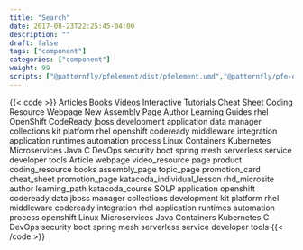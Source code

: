 ```yaml
---
title: "Search"
date: 2017-08-23T22:25:45-04:00
description: ""
draft: false
tags: ["component"]
categories: ["component"]
weight: 99
scripts: ["@patternfly/pfelement/dist/pfelement.umd","@patternfly/pfe-datetime/pfe-datetime.umd","@patternfly/pfe-tabs/dist/pfe-tabs.umd", "@rhd/dp-search/dp-search"]
---
```


{{< code >}}<dp-search-app url="https://api.developers.redhat.com/search/">
<dp-search-box slot="query"></dp-search-box>
<dp-search-filters title="Filter By" slot="filters">
    <dp-search-filter-group name="Content type" name="type">
        <!-- <dp-search-filter-item group="type" key="topic_page" value="topic_page" name="Topic">Topic</dp-search-filter-item> -->
        <dp-search-filter-item group="type" key="article" value="article" name="Articles">Articles</dp-search-filter-item>
        <!-- <dp-search-filter-item group="type" key="product" value="product" name="Product">Product</dp-search-filter-item> -->
        <dp-search-filter-item group="type" key="books" value="books" name="Books">Books</dp-search-filter-item>
        <dp-search-filter-item group="type" key="video_resource" value="video_resource" name="Videos">Videos</dp-search-filter-item>
        <dp-search-filter-item group="type" key="katacoda" value="katacoda_course,katacoda_individual_lesson" name="Interactive Tutorials">Interactive Tutorials</dp-search-filter-item>
        <!-- <dp-search-filter-item slot="secondary" group="type" key="katacoda_individual_lesson" value="katacoda_individual_lesson" name="Katacoda Individual Lesson">Katacoda Individual Lesson</dp-search-filter-item> -->
        <dp-search-filter-item slot="secondary" group="type" key="cheat_sheet" value="cheat_sheet" name="Cheat Sheet">Cheat Sheet</dp-search-filter-item>
        <dp-search-filter-item slot="secondary" group="type" key="coding_resource" value="coding_resource" name="Coding Resource">Coding Resource</dp-search-filter-item>
        <dp-search-filter-item slot="secondary" group="type" key="webpage" value="webpage" name="Webpage">Webpage</dp-search-filter-item>
        <dp-search-filter-item slot="secondary" group="type" key="assembly_page" value="assembly_page" name="New Assembly Page">New Assembly Page</dp-search-filter-item>
        <dp-search-filter-item slot="secondary" group="type" key="author" value="author" name="Author">Author</dp-search-filter-item>
        <dp-search-filter-item slot="secondary" group="type" key="learning_path" value="learning_path" name="Learning Guides">Learning Guides</dp-search-filter-item>
        <!-- <dp-search-filter-item slot="secondary" group="type" key="page" value="page" name="Old Drupal Page">Old Drupal Page</dp-search-filter-item> -->
        <!-- <dp-search-filter-item group="type" key="promotion_card" value="promotion_card" name="promotion_card">Promotion_card</dp-search-filter-item> -->
        <!-- <dp-search-filter-item group="type" key="promotion_page" value="promotion_page" name="promotion_page">promotion_page</dp-search-filter-item> -->
        <!-- <dp-search-filter-item group="type" key="rhd_microsite" value="rhd_microsite" name="rhd_microsite">rhd_microsite</dp-search-filter-item> -->
        <!-- <dp-search-filter-item group="type" key="landing_page_single_offer" value="landing_page_single_offer" name="SOLP">SOLP</dp-search-filter-item> -->
    </dp-search-filter-group>
    <dp-search-filter-group name="Product" name="product">
        <dp-search-filter-item group="rhd_taxonomy_product" facet="rhd_taxonomy_product" key="rhel" value="rhel" name="rhel">rhel</dp-search-filter-item>
        <dp-search-filter-item group="rhd_taxonomy_product" facet="rhd_taxonomy_product" key="openshift" value="openshift" name="OpenShift">OpenShift</dp-search-filter-item>
        <dp-search-filter-item group="rhd_taxonomy_product" facet="rhd_taxonomy_product" key="codeready" value="codeready" name="CodeReady">CodeReady</dp-search-filter-item>
        <dp-search-filter-item group="rhd_taxonomy_product" facet="rhd_taxonomy_product" key="jboss" value="jboss" name="jboss">jboss</dp-search-filter-item>
        <dp-search-filter-item group="rhd_taxonomy_product" facet="rhd_taxonomy_product" key="development" value="development" name="development">development</dp-search-filter-item>
        <dp-search-filter-item slot="secondary" group="rhd_taxonomy_product" facet="rhd_taxonomy_product" key="application" value="application" name="application (RHOAR)">application</dp-search-filter-item>
        <dp-search-filter-item slot="secondary" group="rhd_taxonomy_product" facet="rhd_taxonomy_product" key="data" value="data" name="data">data</dp-search-filter-item>
        <dp-search-filter-item slot="secondary" group="rhd_taxonomy_product" facet="rhd_taxonomy_product" key="manager" value="manager" name="manager">manager</dp-search-filter-item>
        <dp-search-filter-item slot="secondary" group="rhd_taxonomy_product" facet="rhd_taxonomy_product" key="collections" value="collections" name="collections">collections</dp-search-filter-item>
        <dp-search-filter-item slot="secondary" group="rhd_taxonomy_product" facet="rhd_taxonomy_product" key="kit" value="kit" name="kit">kit</dp-search-filter-item>
        <dp-search-filter-item slot="secondary" group="rhd_taxonomy_product" facet="rhd_taxonomy_product" key="platform" value="platform" name="platform">platform</dp-search-filter-item>
    </dp-search-filter-group>
    <dp-search-filter-group name="Product line" key="product_line">
        <dp-search-filter-item group="product_line" facet="rhd_taxonomy_product_line" key="rhel" value="rhel" name="rhel">rhel</dp-search-filter-item>
        <dp-search-filter-item group="product_line" facet="rhd_taxonomy_product_line" key="openshift" value="openshift" name="openshift">openshift</dp-search-filter-item>
        <dp-search-filter-item group="product_line" facet="rhd_taxonomy_product_line" key="codeready" value="codeready" name="codeready">codeready</dp-search-filter-item>
        <dp-search-filter-item group="product_line" facet="rhd_taxonomy_product_line" key="middleware" value="middleware" name="middleware">middleware</dp-search-filter-item>
        <dp-search-filter-item group="product_line" facet="rhd_taxonomy_product_line" key="integration" value="integration" name="integration">integration</dp-search-filter-item>
        <dp-search-filter-item slot="secondary" group="product_line" facet="rhd_taxonomy_product_line" key="application" value="application" name="application">application</dp-search-filter-item>
        <dp-search-filter-item slot="secondary" group="product_line" facet="rhd_taxonomy_product_line" key="runtimes" value="runtimes" name="runtimes">runtimes</dp-search-filter-item>
        <dp-search-filter-item slot="secondary" group="product_line" facet="rhd_taxonomy_product_line" key="automation" value="automation" name="automation">automation</dp-search-filter-item>
        <dp-search-filter-item slot="secondary" group="product_line" facet="rhd_taxonomy_product_line" key="process" value="process" name="process">process</dp-search-filter-item>
    </dp-search-filter-group>
    <dp-search-filter-group name="Topic" key="topic">
        <dp-search-filter-item group="topic" facet="rhd_taxonomy_topic" key="linux" value="linux" name="Linux">Linux</dp-search-filter-item>
        <dp-search-filter-item group="topic" facet="rhd_taxonomy_topic" key="containers" value="containers" name="Containers">Containers</dp-search-filter-item>
        <dp-search-filter-item group="topic" facet="rhd_taxonomy_topic" key="kubernetes" value="kubernetes" name="Kubernetes">Kubernetes</dp-search-filter-item>
        <dp-search-filter-item group="topic" facet="rhd_taxonomy_topic" key="microservices" value="microservices" name="Microservices">Microservices</dp-search-filter-item>
        <dp-search-filter-item group="topic" facet="rhd_taxonomy_topic" key="java" value="java" name="Java">Java</dp-search-filter-item>
        <dp-search-filter-item slot="secondary" group="topic" facet="rhd_taxonomy_topic" key="c" value="c" name="C">C</dp-search-filter-item>
        <dp-search-filter-item slot="secondary" group="topic" facet="rhd_taxonomy_topic" key="devops" value="devops" name="DevOps">DevOps</dp-search-filter-item>
        <dp-search-filter-item slot="secondary" group="topic" facet="rhd_taxonomy_topic" key="security" value="security" name="security">security</dp-search-filter-item>
        <dp-search-filter-item slot="secondary" group="topic" facet="rhd_taxonomy_topic" key="boot" value="boot" name="boot">boot</dp-search-filter-item>
        <dp-search-filter-item slot="secondary" group="topic" facet="rhd_taxonomy_topic" key="spring" value="spring" name="spring">spring</dp-search-filter-item>
        <dp-search-filter-item slot="secondary" group="topic" facet="rhd_taxonomy_topic" key="mesh" value="mesh" name="mesh">mesh</dp-search-filter-item>
        <dp-search-filter-item slot="secondary" group="topic" facet="rhd_taxonomy_topic" key="serverless" value="serverless" name="serverless">serverless</dp-search-filter-item>
        <dp-search-filter-item slot="secondary" group="topic" facet="rhd_taxonomy_topic" key="service" value="service" name="service">service</dp-search-filter-item>
        <dp-search-filter-item slot="secondary" group="topic" facet="rhd_taxonomy_topic" key="developer" value="developer" name="developer">developer</dp-search-filter-item>
        <dp-search-filter-item slot="secondary" group="topic" facet="rhd_taxonomy_topic" key="tools" value="tools" name="tools">tools</dp-search-filter-item>
    </dp-search-filter-group>
</dp-search-filters>
<dp-search-active-filters title="Active Filters:">
        <dp-search-filter-active-item group="type" key="article" value="article" name="Article">Article</dp-search-filter-active-item>
        <dp-search-filter-active-item group="type" key="webpage" value="webpage" name="webpage">webpage</dp-search-filter-active-item>
        <dp-search-filter-active-item group="type" key="video_resource" value="video_resource" name="video_resource">video_resource</dp-search-filter-active-item>
        <dp-search-filter-active-item group="type" key="page" value="page" name="page">page</dp-search-filter-active-item>
        <dp-search-filter-active-item group="type" key="product" value="product" name="product">product</dp-search-filter-active-item>
        <dp-search-filter-active-item group="type" key="coding_resource" value="coding_resource" name="coding_resource">coding_resource</dp-search-filter-active-item>
        <dp-search-filter-active-item group="type" key="books" value="books" name="books">books</dp-search-filter-active-item>
        <dp-search-filter-active-item group="type" key="assembly_page" value="assembly_page" name="assembly_page">assembly_page</dp-search-filter-active-item>
        <dp-search-filter-active-item group="type" key="topic_page" value="topic_page" name="topic_page">topic_page</dp-search-filter-active-item>
        <dp-search-filter-active-item group="type" key="promotion_card" value="promotion_card" name="promotion_card">promotion_card</dp-search-filter-active-item>
        <dp-search-filter-active-item group="type" key="cheat_sheet" value="cheat_sheet" name="cheat_sheet">cheat_sheet</dp-search-filter-active-item>
        <dp-search-filter-active-item group="type" key="promotion_page" value="promotion_page" name="promotion_page">promotion_page</dp-search-filter-active-item>
        <dp-search-filter-active-item group="type" key="katacoda_individual_lesson" value="katacoda_individual_lesson" name="katacoda_individual_lesson">katacoda_individual_lesson</dp-search-filter-active-item>
        <dp-search-filter-active-item group="type" key="rhd_microsite" value="rhd_microsite" name="rhd_microsite">rhd_microsite</dp-search-filter-active-item>
        <dp-search-filter-active-item group="type" key="author" value="author" name="author">author</dp-search-filter-active-item>
        <dp-search-filter-active-item group="type" key="learning_path" value="learning_path" name="learning_path">learning_path</dp-search-filter-active-item>
        <dp-search-filter-active-item group="type" key="katacoda_course" value="katacoda_course" name="katacoda_course">katacoda_course</dp-search-filter-active-item>
        <dp-search-filter-active-item group="type" key="landing_page_single_offer" value="landing_page_single_offer" name="SOLP">SOLP</dp-search-filter-active-item>
        <dp-search-filter-active-item group="rhd_taxonomy_product" key="application" value="application" name="application">application</dp-search-filter-active-item>
        <dp-search-filter-active-item group="rhd_taxonomy_product" key="openshift" value="openshift" name="openshift">openshift</dp-search-filter-active-item>
        <dp-search-filter-active-item group="rhd_taxonomy_product" key="codeready" value="codeready" name="codeready">codeready</dp-search-filter-active-item>
        <dp-search-filter-active-item group="rhd_taxonomy_product" key="data" value="data" name="data">data</dp-search-filter-active-item>
        <dp-search-filter-active-item group="rhd_taxonomy_product" key="jboss" value="jboss" name="jboss">jboss</dp-search-filter-active-item>
        <dp-search-filter-active-item group="rhd_taxonomy_product" key="manager" value="manager" name="manager">manager</dp-search-filter-active-item>
        <dp-search-filter-active-item group="rhd_taxonomy_product" key="collections" value="collections" name="collections">collections</dp-search-filter-active-item>
        <dp-search-filter-active-item group="rhd_taxonomy_product" key="development" value="development" name="development">development</dp-search-filter-active-item>
        <dp-search-filter-active-item group="rhd_taxonomy_product" key="kit" value="kit" name="kit">kit</dp-search-filter-active-item>
        <dp-search-filter-active-item group="rhd_taxonomy_product" key="platform" value="platform" name="platform">platform</dp-search-filter-active-item>
        <dp-search-filter-active-item group="rhd_taxonomy_product" key="rhel" value="rhel" name="rhel">rhel</dp-search-filter-active-item>
        <dp-search-filter-active-item group="product_line" key="middleware" value="middleware" name="middleware">middleware</dp-search-filter-active-item>
        <dp-search-filter-active-item group="product_line" key="codeready" value="codeready" name="codeready">codeready</dp-search-filter-active-item>
        <dp-search-filter-active-item group="product_line" key="integration" value="integration" name="integration">integration</dp-search-filter-active-item>
        <dp-search-filter-active-item group="product_line" key="rhel" value="rhel" name="rhel">rhel</dp-search-filter-active-item>
        <dp-search-filter-active-item group="product_line" key="application" value="application" name="application">application</dp-search-filter-active-item>
        <dp-search-filter-active-item group="product_line" key="runtimes" value="runtimes" name="runtimes">runtimes</dp-search-filter-active-item>
        <dp-search-filter-active-item group="product_line" key="automation" value="automation" name="automation">automation</dp-search-filter-active-item>
        <dp-search-filter-active-item group="product_line" key="process" value="process" name="process">process</dp-search-filter-active-item>
        <dp-search-filter-active-item group="product_line" key="openshift" value="openshift" name="openshift">openshift</dp-search-filter-active-item>
        <dp-search-filter-active-item group="topic" key="linux" value="linux" name="Linux">Linux</dp-search-filter-active-item>
        <dp-search-filter-active-item group="topic" key="microservices" value="microservices" name="Microservices">Microservices</dp-search-filter-active-item>
        <dp-search-filter-active-item group="topic" key="java" value="java" name="Java">Java</dp-search-filter-active-item>
        <dp-search-filter-active-item group="topic" key="containers" value="containers" name="Containers">Containers</dp-search-filter-active-item>
        <dp-search-filter-active-item group="topic" key="kubernetes" value="kubernetes" name="Kubernetes">Kubernetes</dp-search-filter-active-item>
        <dp-search-filter-active-item group="topic" key="c" value="c" name="C">C</dp-search-filter-active-item>
        <dp-search-filter-active-item group="topic" key="devops" value="devops" name="DevOps">DevOps</dp-search-filter-active-item>
        <dp-search-filter-active-item group="topic" key="security" value="security" name="security">security</dp-search-filter-active-item>
        <dp-search-filter-active-item group="topic" key="boot" value="boot" name="boot">boot</dp-search-filter-active-item>
        <dp-search-filter-active-item group="topic" key="spring" value="spring" name="spring">spring</dp-search-filter-active-item>
        <dp-search-filter-active-item group="topic" key="mesh" value="mesh" name="mesh">mesh</dp-search-filter-active-item>
        <dp-search-filter-active-item group="topic" key="serverless" value="serverless" name="serverless">serverless</dp-search-filter-active-item>
        <dp-search-filter-active-item group="topic" key="service" value="service" name="service">service</dp-search-filter-active-item>
        <dp-search-filter-active-item group="topic" key="developer" value="developer" name="developer">developer</dp-search-filter-active-item>
        <dp-search-filter-active-item group="topic" key="tools" value="tools" name="tools">tools</dp-search-filter-active-item>
</dp-search-active-filters>
<dp-search-result-count></dp-search-result-count>
<dp-search-sort-page></dp-search-sort-page>
<dp-search-onebox url="../../json/onebox.json"></dp-search-onebox>
<dp-search-results></dp-search-results>
<dp-search-query url="https://api.developers.stage.redhat.com/search/"></dp-search-query>
<dp-search-url></dp-search-url>
</dp-search-app>
<dp-search-modal-filters title="Filter By" slot="filters"></dp-search-modal-filters>
<a href="#top" id="scroll-to-top"></a>
{{< /code >}}

<!--
<div class="component"><div class="pf-l-grid"><dp-search-app url="https://api.developers.redhat.com/search/">
<dp-search-box slot="query"></dp-search-box>
<dp-search-filters title="Filter By" slot="filters">
    <dp-search-filter-group name="Content type" name="type">
        <dp-search-filter-item group="type" key="article" value="article" name="Articles">Articles</dp-search-filter-item>
        <dp-search-filter-item group="type" key="books" value="books" name="Books">Books</dp-search-filter-item>
        <dp-search-filter-item group="type" key="video_resource" value="video_resource" name="Videos">Videos</dp-search-filter-item>
        <dp-search-filter-item group="type" key="katacoda" value="katacoda_course,katacoda_individual_lesson" name="Interactive Tutorials">Interactive Tutorials</dp-search-filter-item>
        <dp-search-filter-item slot="secondary" group="type" key="cheat_sheet" value="cheat_sheet" name="Cheat Sheet">Cheat Sheet</dp-search-filter-item>
        <dp-search-filter-item slot="secondary" group="type" key="coding_resource" value="coding_resource" name="Coding Resource">Coding Resource</dp-search-filter-item>
        <dp-search-filter-item slot="secondary" group="type" key="webpage" value="webpage" name="Webpage">Webpage</dp-search-filter-item>
        <dp-search-filter-item slot="secondary" group="type" key="assembly_page" value="assembly_page" name="New Assembly Page">New Assembly Page</dp-search-filter-item>
        <dp-search-filter-item slot="secondary" group="type" key="author" value="author" name="Author">Author</dp-search-filter-item>
        <dp-search-filter-item slot="secondary" group="type" key="learning_path" value="learning_path" name="Learning Guides">Learning Guides</dp-search-filter-item>
    </dp-search-filter-group>
    <dp-search-filter-group name="Product" name="product">
        <dp-search-filter-item group="rhd_taxonomy_product" facet="rhd_taxonomy_product" key="rhel" value="rhel" name="rhel">rhel</dp-search-filter-item>
        <dp-search-filter-item group="rhd_taxonomy_product" facet="rhd_taxonomy_product" key="openshift" value="openshift" name="OpenShift">OpenShift</dp-search-filter-item>
        <dp-search-filter-item group="rhd_taxonomy_product" facet="rhd_taxonomy_product" key="codeready" value="codeready" name="CodeReady">CodeReady</dp-search-filter-item>
        <dp-search-filter-item group="rhd_taxonomy_product" facet="rhd_taxonomy_product" key="jboss" value="jboss" name="jboss">jboss</dp-search-filter-item>
        <dp-search-filter-item group="rhd_taxonomy_product" facet="rhd_taxonomy_product" key="development" value="development" name="development">development</dp-search-filter-item>
        <dp-search-filter-item slot="secondary" group="rhd_taxonomy_product" facet="rhd_taxonomy_product" key="application" value="application" name="application (RHOAR)">application</dp-search-filter-item>
        <dp-search-filter-item slot="secondary" group="rhd_taxonomy_product" facet="rhd_taxonomy_product" key="data" value="data" name="data">data</dp-search-filter-item>
        <dp-search-filter-item slot="secondary" group="rhd_taxonomy_product" facet="rhd_taxonomy_product" key="manager" value="manager" name="manager">manager</dp-search-filter-item>
        <dp-search-filter-item slot="secondary" group="rhd_taxonomy_product" facet="rhd_taxonomy_product" key="collections" value="collections" name="collections">collections</dp-search-filter-item>
        <dp-search-filter-item slot="secondary" group="rhd_taxonomy_product" facet="rhd_taxonomy_product" key="kit" value="kit" name="kit">kit</dp-search-filter-item>
        <dp-search-filter-item slot="secondary" group="rhd_taxonomy_product" facet="rhd_taxonomy_product" key="platform" value="platform" name="platform">platform</dp-search-filter-item>
    </dp-search-filter-group>
    <dp-search-filter-group name="Product line" key="product_line">
        <dp-search-filter-item group="product_line" facet="rhd_taxonomy_product_line" key="rhel" value="rhel" name="rhel">rhel</dp-search-filter-item>
        <dp-search-filter-item group="product_line" facet="rhd_taxonomy_product_line" key="openshift" value="openshift" name="openshift">openshift</dp-search-filter-item>
        <dp-search-filter-item group="product_line" facet="rhd_taxonomy_product_line" key="codeready" value="codeready" name="codeready">codeready</dp-search-filter-item>
        <dp-search-filter-item group="product_line" facet="rhd_taxonomy_product_line" key="middleware" value="middleware" name="middleware">middleware</dp-search-filter-item>
        <dp-search-filter-item group="product_line" facet="rhd_taxonomy_product_line" key="integration" value="integration" name="integration">integration</dp-search-filter-item>
        <dp-search-filter-item slot="secondary" group="product_line" facet="rhd_taxonomy_product_line" key="application" value="application" name="application">application</dp-search-filter-item>
        <dp-search-filter-item slot="secondary" group="product_line" facet="rhd_taxonomy_product_line" key="runtimes" value="runtimes" name="runtimes">runtimes</dp-search-filter-item>
        <dp-search-filter-item slot="secondary" group="product_line" facet="rhd_taxonomy_product_line" key="automation" value="automation" name="automation">automation</dp-search-filter-item>
        <dp-search-filter-item slot="secondary" group="product_line" facet="rhd_taxonomy_product_line" key="process" value="process" name="process">process</dp-search-filter-item>
    </dp-search-filter-group>
    <dp-search-filter-group name="Topic" key="topic">
        <dp-search-filter-item group="topic" facet="rhd_taxonomy_topic" key="linux" value="linux" name="Linux">Linux</dp-search-filter-item>
        <dp-search-filter-item group="topic" facet="rhd_taxonomy_topic" key="containers" value="containers" name="Containers">Containers</dp-search-filter-item>
        <dp-search-filter-item group="topic" facet="rhd_taxonomy_topic" key="kubernetes" value="kubernetes" name="Kubernetes">Kubernetes</dp-search-filter-item>
        <dp-search-filter-item group="topic" facet="rhd_taxonomy_topic" key="microservices" value="microservices" name="Microservices">Microservices</dp-search-filter-item>
        <dp-search-filter-item group="topic" facet="rhd_taxonomy_topic" key="java" value="java" name="Java">Java</dp-search-filter-item>
        <dp-search-filter-item slot="secondary" group="topic" facet="rhd_taxonomy_topic" key="c" value="c" name="C">C</dp-search-filter-item>
        <dp-search-filter-item slot="secondary" group="topic" facet="rhd_taxonomy_topic" key="devops" value="devops" name="DevOps">DevOps</dp-search-filter-item>
        <dp-search-filter-item slot="secondary" group="topic" facet="rhd_taxonomy_topic" key="security" value="security" name="security">security</dp-search-filter-item>
        <dp-search-filter-item slot="secondary" group="topic" facet="rhd_taxonomy_topic" key="boot" value="boot" name="boot">boot</dp-search-filter-item>
        <dp-search-filter-item slot="secondary" group="topic" facet="rhd_taxonomy_topic" key="spring" value="spring" name="spring">spring</dp-search-filter-item>
        <dp-search-filter-item slot="secondary" group="topic" facet="rhd_taxonomy_topic" key="mesh" value="mesh" name="mesh">mesh</dp-search-filter-item>
        <dp-search-filter-item slot="secondary" group="topic" facet="rhd_taxonomy_topic" key="serverless" value="serverless" name="serverless">serverless</dp-search-filter-item>
        <dp-search-filter-item slot="secondary" group="topic" facet="rhd_taxonomy_topic" key="service" value="service" name="service">service</dp-search-filter-item>
        <dp-search-filter-item slot="secondary" group="topic" facet="rhd_taxonomy_topic" key="developer" value="developer" name="developer">developer</dp-search-filter-item>
        <dp-search-filter-item slot="secondary" group="topic" facet="rhd_taxonomy_topic" key="tools" value="tools" name="tools">tools</dp-search-filter-item>
    </dp-search-filter-group>
</dp-search-filters>
<dp-search-active-filters title="Active Filters:">
        <dp-search-filter-active-item group="type" key="article" value="article" name="Article">Article</dp-search-filter-active-item>
        <dp-search-filter-active-item group="type" key="webpage" value="webpage" name="webpage">webpage</dp-search-filter-active-item>
        <dp-search-filter-active-item group="type" key="video_resource" value="video_resource" name="video_resource">video_resource</dp-search-filter-active-item>
        <dp-search-filter-active-item group="type" key="page" value="page" name="page">page</dp-search-filter-active-item>
        <dp-search-filter-active-item group="type" key="product" value="product" name="product">product</dp-search-filter-active-item>
        <dp-search-filter-active-item group="type" key="coding_resource" value="coding_resource" name="coding_resource">coding_resource</dp-search-filter-active-item>
        <dp-search-filter-active-item group="type" key="books" value="books" name="books">books</dp-search-filter-active-item>
        <dp-search-filter-active-item group="type" key="assembly_page" value="assembly_page" name="assembly_page">assembly_page</dp-search-filter-active-item>
        <dp-search-filter-active-item group="type" key="topic_page" value="topic_page" name="topic_page">topic_page</dp-search-filter-active-item>
        <dp-search-filter-active-item group="type" key="promotion_card" value="promotion_card" name="promotion_card">promotion_card</dp-search-filter-active-item>
        <dp-search-filter-active-item group="type" key="cheat_sheet" value="cheat_sheet" name="cheat_sheet">cheat_sheet</dp-search-filter-active-item>
        <dp-search-filter-active-item group="type" key="promotion_page" value="promotion_page" name="promotion_page">promotion_page</dp-search-filter-active-item>
        <dp-search-filter-active-item group="type" key="katacoda_individual_lesson" value="katacoda_individual_lesson" name="katacoda_individual_lesson">katacoda_individual_lesson</dp-search-filter-active-item>
        <dp-search-filter-active-item group="type" key="rhd_microsite" value="rhd_microsite" name="rhd_microsite">rhd_microsite</dp-search-filter-active-item>
        <dp-search-filter-active-item group="type" key="author" value="author" name="author">author</dp-search-filter-active-item>
        <dp-search-filter-active-item group="type" key="learning_path" value="learning_path" name="learning_path">learning_path</dp-search-filter-active-item>
        <dp-search-filter-active-item group="type" key="katacoda_course" value="katacoda_course" name="katacoda_course">katacoda_course</dp-search-filter-active-item>
        <dp-search-filter-active-item group="type" key="landing_page_single_offer" value="landing_page_single_offer" name="SOLP">SOLP</dp-search-filter-active-item>
        <dp-search-filter-active-item group="rhd_taxonomy_product" key="application" value="application" name="application">application</dp-search-filter-active-item>
        <dp-search-filter-active-item group="rhd_taxonomy_product" key="openshift" value="openshift" name="openshift">openshift</dp-search-filter-active-item>
        <dp-search-filter-active-item group="rhd_taxonomy_product" key="codeready" value="codeready" name="codeready">codeready</dp-search-filter-active-item>
        <dp-search-filter-active-item group="rhd_taxonomy_product" key="data" value="data" name="data">data</dp-search-filter-active-item>
        <dp-search-filter-active-item group="rhd_taxonomy_product" key="jboss" value="jboss" name="jboss">jboss</dp-search-filter-active-item>
        <dp-search-filter-active-item group="rhd_taxonomy_product" key="manager" value="manager" name="manager">manager</dp-search-filter-active-item>
        <dp-search-filter-active-item group="rhd_taxonomy_product" key="collections" value="collections" name="collections">collections</dp-search-filter-active-item>
        <dp-search-filter-active-item group="rhd_taxonomy_product" key="development" value="development" name="development">development</dp-search-filter-active-item>
        <dp-search-filter-active-item group="rhd_taxonomy_product" key="kit" value="kit" name="kit">kit</dp-search-filter-active-item>
        <dp-search-filter-active-item group="rhd_taxonomy_product" key="platform" value="platform" name="platform">platform</dp-search-filter-active-item>
        <dp-search-filter-active-item group="rhd_taxonomy_product" key="rhel" value="rhel" name="rhel">rhel</dp-search-filter-active-item>
        <dp-search-filter-active-item group="product_line" key="middleware" value="middleware" name="middleware">middleware</dp-search-filter-active-item>
        <dp-search-filter-active-item group="product_line" key="codeready" value="codeready" name="codeready">codeready</dp-search-filter-active-item>
        <dp-search-filter-active-item group="product_line" key="integration" value="integration" name="integration">integration</dp-search-filter-active-item>
        <dp-search-filter-active-item group="product_line" key="rhel" value="rhel" name="rhel">rhel</dp-search-filter-active-item>
        <dp-search-filter-active-item group="product_line" key="application" value="application" name="application">application</dp-search-filter-active-item>
        <dp-search-filter-active-item group="product_line" key="runtimes" value="runtimes" name="runtimes">runtimes</dp-search-filter-active-item>
        <dp-search-filter-active-item group="product_line" key="automation" value="automation" name="automation">automation</dp-search-filter-active-item>
        <dp-search-filter-active-item group="product_line" key="process" value="process" name="process">process</dp-search-filter-active-item>
        <dp-search-filter-active-item group="product_line" key="openshift" value="openshift" name="openshift">openshift</dp-search-filter-active-item>
        <dp-search-filter-active-item group="topic" key="linux" value="linux" name="Linux">Linux</dp-search-filter-active-item>
        <dp-search-filter-active-item group="topic" key="microservices" value="microservices" name="Microservices">Microservices</dp-search-filter-active-item>
        <dp-search-filter-active-item group="topic" key="java" value="java" name="Java">Java</dp-search-filter-active-item>
        <dp-search-filter-active-item group="topic" key="containers" value="containers" name="Containers">Containers</dp-search-filter-active-item>
        <dp-search-filter-active-item group="topic" key="kubernetes" value="kubernetes" name="Kubernetes">Kubernetes</dp-search-filter-active-item>
        <dp-search-filter-active-item group="topic" key="c" value="c" name="C">C</dp-search-filter-active-item>
        <dp-search-filter-active-item group="topic" key="devops" value="devops" name="DevOps">DevOps</dp-search-filter-active-item>
        <dp-search-filter-active-item group="topic" key="security" value="security" name="security">security</dp-search-filter-active-item>
        <dp-search-filter-active-item group="topic" key="boot" value="boot" name="boot">boot</dp-search-filter-active-item>
        <dp-search-filter-active-item group="topic" key="spring" value="spring" name="spring">spring</dp-search-filter-active-item>
        <dp-search-filter-active-item group="topic" key="mesh" value="mesh" name="mesh">mesh</dp-search-filter-active-item>
        <dp-search-filter-active-item group="topic" key="serverless" value="serverless" name="serverless">serverless</dp-search-filter-active-item>
        <dp-search-filter-active-item group="topic" key="service" value="service" name="service">service</dp-search-filter-active-item>
        <dp-search-filter-active-item group="topic" key="developer" value="developer" name="developer">developer</dp-search-filter-active-item>
        <dp-search-filter-active-item group="topic" key="tools" value="tools" name="tools">tools</dp-search-filter-active-item>
</dp-search-active-filters>
<dp-search-result-count></dp-search-result-count>
<dp-search-sort-page></dp-search-sort-page>
<dp-search-onebox url="/rhdp-apps/onebox/onebox.json"></dp-search-onebox>
<dp-search-results></dp-search-results>
<dp-search-query url="https://api.developers.stage.redhat.com/search/"></dp-search-query>
<dp-search-url></dp-search-url>
</dp-search-app>
</div></div>
<dp-search-modal-filters title="Filter By" slot="filters"></dp-search-modal-filters>
<a href="#top" id="scroll-to-top"></a>
-->

